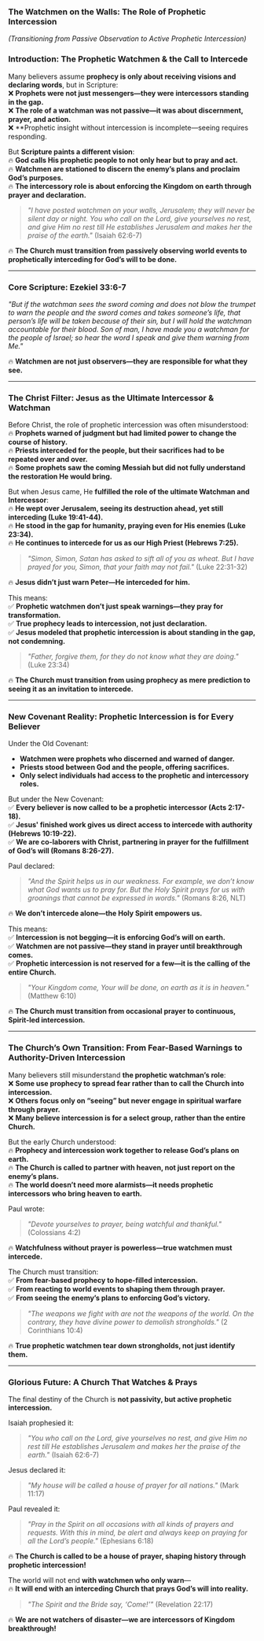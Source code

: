 ### **The Watchmen on the Walls: The Role of Prophetic Intercession**
_(Transitioning from Passive Observation to Active Prophetic Intercession)_

### **Introduction: The Prophetic Watchmen & the Call to Intercede**

Many believers assume **prophecy is only about receiving visions and declaring words**, but in Scripture:  
❌ **Prophets were not just messengers—they were intercessors standing in the gap.**  
❌ **The role of a watchman was not passive—it was about discernment, prayer, and action.**  
❌ **Prophetic insight without intercession is incomplete—seeing requires responding.

But **Scripture paints a different vision**:  
🔥 **God calls His prophetic people to not only hear but to pray and act.**  
🔥 **Watchmen are stationed to discern the enemy’s plans and proclaim God’s purposes.**  
🔥 **The intercessory role is about enforcing the Kingdom on earth through prayer and declaration.**

> _"I have posted watchmen on your walls, Jerusalem; they will never be silent day or night. You who call on the Lord, give yourselves no rest, and give Him no rest till He establishes Jerusalem and makes her the praise of the earth."_ (Isaiah 62:6-7)

🔥 **The Church must transition from passively observing world events to prophetically interceding for God’s will to be done.**

---

### **Core Scripture: Ezekiel 33:6-7**

_"But if the watchman sees the sword coming and does not blow the trumpet to warn the people and the sword comes and takes someone’s life, that person’s life will be taken because of their sin, but I will hold the watchman accountable for their blood. Son of man, I have made you a watchman for the people of Israel; so hear the word I speak and give them warning from Me."_

🔥 **Watchmen are not just observers—they are responsible for what they see.**

----
### **The Christ Filter: Jesus as the Ultimate Intercessor & Watchman**

Before Christ, the role of prophetic intercession was often misunderstood:  
🔥 **Prophets warned of judgment but had limited power to change the course of history.**  
🔥 **Priests interceded for the people, but their sacrifices had to be repeated over and over.**  
🔥 **Some prophets saw the coming Messiah but did not fully understand the restoration He would bring.**

But when Jesus came, He **fulfilled the role of the ultimate Watchman and Intercessor**:  
🔥 **He wept over Jerusalem, seeing its destruction ahead, yet still interceding (Luke 19:41-44).**  
🔥 **He stood in the gap for humanity, praying even for His enemies (Luke 23:34).**  
🔥 **He continues to intercede for us as our High Priest (Hebrews 7:25).**

> _"Simon, Simon, Satan has asked to sift all of you as wheat. But I have prayed for you, Simon, that your faith may not fail."_ (Luke 22:31-32)

🔥 **Jesus didn’t just warn Peter—He interceded for him.**

This means:  
✅ **Prophetic watchmen don’t just speak warnings—they pray for transformation.**  
✅ **True prophecy leads to intercession, not just declaration.**  
✅ **Jesus modeled that prophetic intercession is about standing in the gap, not condemning.**

> _"Father, forgive them, for they do not know what they are doing."_ (Luke 23:34)

🔥 **The Church must transition from using prophecy as mere prediction to seeing it as an invitation to intercede.**

---

### **New Covenant Reality: Prophetic Intercession is for Every Believer**

Under the Old Covenant:

- **Watchmen were prophets who discerned and warned of danger.**
- **Priests stood between God and the people, offering sacrifices.**
- **Only select individuals had access to the prophetic and intercessory roles.**

But under the New Covenant:  
✅ **Every believer is now called to be a prophetic intercessor (Acts 2:17-18).**  
✅ **Jesus' finished work gives us direct access to intercede with authority (Hebrews 10:19-22).**  
✅ **We are co-laborers with Christ, partnering in prayer for the fulfillment of God’s will (Romans 8:26-27).**

Paul declared:

> _"And the Spirit helps us in our weakness. For example, we don’t know what God wants us to pray for. But the Holy Spirit prays for us with groanings that cannot be expressed in words."_ (Romans 8:26, NLT)

🔥 **We don’t intercede alone—the Holy Spirit empowers us.**

This means:  
✅ **Intercession is not begging—it is enforcing God’s will on earth.**  
✅ **Watchmen are not passive—they stand in prayer until breakthrough comes.**  
✅ **Prophetic intercession is not reserved for a few—it is the calling of the entire Church.**

> _"Your Kingdom come, Your will be done, on earth as it is in heaven."_ (Matthew 6:10)

🔥 **The Church must transition from occasional prayer to continuous, Spirit-led intercession.**

---

### **The Church’s Own Transition: From Fear-Based Warnings to Authority-Driven Intercession**

Many believers still misunderstand **the prophetic watchman’s role**:  
❌ **Some use prophecy to spread fear rather than to call the Church into intercession.**  
❌ **Others focus only on “seeing” but never engage in spiritual warfare through prayer.**  
❌ **Many believe intercession is for a select group, rather than the entire Church.**

But the early Church understood:  
🔥 **Prophecy and intercession work together to release God’s plans on earth.**  
🔥 **The Church is called to partner with heaven, not just report on the enemy’s plans.**  
🔥 **The world doesn’t need more alarmists—it needs prophetic intercessors who bring heaven to earth.**

Paul wrote:

> _"Devote yourselves to prayer, being watchful and thankful."_ (Colossians 4:2)

🔥 **Watchfulness without prayer is powerless—true watchmen must intercede.**

The Church must transition:  
✅ **From fear-based prophecy to hope-filled intercession.**  
✅ **From reacting to world events to shaping them through prayer.**  
✅ **From seeing the enemy’s plans to enforcing God’s victory.**

> _"The weapons we fight with are not the weapons of the world. On the contrary, they have divine power to demolish strongholds."_ (2 Corinthians 10:4)

🔥 **True prophetic watchmen tear down strongholds, not just identify them.**

---

### **Glorious Future: A Church That Watches & Prays**

The final destiny of the Church is **not passivity, but active prophetic intercession.**

Isaiah prophesied it:

> _"You who call on the Lord, give yourselves no rest, and give Him no rest till He establishes Jerusalem and makes her the praise of the earth."_ (Isaiah 62:6-7)

Jesus declared it:

> _"My house will be called a house of prayer for all nations."_ (Mark 11:17)

Paul revealed it:

> _"Pray in the Spirit on all occasions with all kinds of prayers and requests. With this in mind, be alert and always keep on praying for all the Lord’s people."_ (Ephesians 6:18)

🔥 **The Church is called to be a house of prayer, shaping history through prophetic intercession!**

The world will not end **with watchmen who only warn**—  
🔥 **It will end with an interceding Church that prays God’s will into reality.**

> _"The Spirit and the Bride say, ‘Come!’"_ (Revelation 22:17)

🔥 **We are not watchers of disaster—we are intercessors of Kingdom breakthrough!**